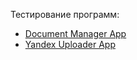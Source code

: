 Тестирование программ:
* [Document Manager App](https://github.com/andrewliutov/DocumentManager_App)
* [Yandex Uploader App](https://github.com/andrewliutov/YandexUploader_App)
